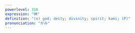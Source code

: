 ```yaml
---
powerlevel: 316
expression: "神"
definition: "(n) god; deity; divinity; spirit; kami; (P)"
pronunciation: "かみ"
---
```

